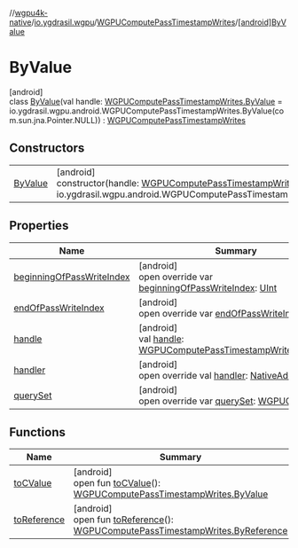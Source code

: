 //[wgpu4k-native](../../../../index.md)/[io.ygdrasil.wgpu](../../index.md)/[WGPUComputePassTimestampWrites](../index.md)/[[android]ByValue](index.md)

# ByValue

[android]\
class [ByValue](index.md)(val handle: [WGPUComputePassTimestampWrites.ByValue](../../../io.ygdrasil.wgpu.android/-w-g-p-u-compute-pass-timestamp-writes/-by-value/index.md) = io.ygdrasil.wgpu.android.WGPUComputePassTimestampWrites.ByValue(com.sun.jna.Pointer.NULL)) : [WGPUComputePassTimestampWrites](../index.md)

## Constructors

| | |
|---|---|
| [ByValue](-by-value.md) | [android]<br>constructor(handle: [WGPUComputePassTimestampWrites.ByValue](../../../io.ygdrasil.wgpu.android/-w-g-p-u-compute-pass-timestamp-writes/-by-value/index.md) = io.ygdrasil.wgpu.android.WGPUComputePassTimestampWrites.ByValue(com.sun.jna.Pointer.NULL)) |

## Properties

| Name | Summary |
|---|---|
| [beginningOfPassWriteIndex](beginning-of-pass-write-index.md) | [android]<br>open override var [beginningOfPassWriteIndex](beginning-of-pass-write-index.md): [UInt](https://kotlinlang.org/api/core/kotlin-stdlib/kotlin/-u-int/index.html) |
| [endOfPassWriteIndex](end-of-pass-write-index.md) | [android]<br>open override var [endOfPassWriteIndex](end-of-pass-write-index.md): [UInt](https://kotlinlang.org/api/core/kotlin-stdlib/kotlin/-u-int/index.html) |
| [handle](handle.md) | [android]<br>val [handle](handle.md): [WGPUComputePassTimestampWrites.ByValue](../../../io.ygdrasil.wgpu.android/-w-g-p-u-compute-pass-timestamp-writes/-by-value/index.md) |
| [handler](handler.md) | [android]<br>open override val [handler](handler.md): [NativeAddress](../../../ffi/-native-address/index.md) |
| [querySet](query-set.md) | [android]<br>open override var [querySet](query-set.md): [WGPUQuerySet](../../-w-g-p-u-query-set/index.md)? |

## Functions

| Name | Summary |
|---|---|
| [toCValue](../[android]to-c-value.md) | [android]<br>open fun [toCValue](../[android]to-c-value.md)(): [WGPUComputePassTimestampWrites.ByValue](../../../io.ygdrasil.wgpu.android/-w-g-p-u-compute-pass-timestamp-writes/-by-value/index.md) |
| [toReference](../to-reference.md) | [android]<br>open fun [toReference](../to-reference.md)(): [WGPUComputePassTimestampWrites.ByReference](../../../io.ygdrasil.wgpu.android/-w-g-p-u-compute-pass-timestamp-writes/-by-reference/index.md) |